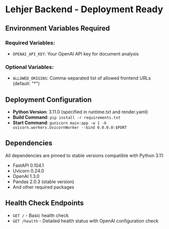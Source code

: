 # Lehjer Backend - Deployment Ready

## Environment Variables Required

### Required Variables:
- `OPENAI_API_KEY`: Your OpenAI API key for document analysis

### Optional Variables:
- `ALLOWED_ORIGINS`: Comma-separated list of allowed frontend URLs (default: "*")

## Deployment Configuration

- **Python Version**: 3.11.0 (specified in runtime.txt and render.yaml)
- **Build Command**: `pip install -r requirements.txt`
- **Start Command**: `gunicorn main:app -w 1 -k uvicorn.workers.UvicornWorker --bind 0.0.0.0:$PORT`

## Dependencies

All dependencies are pinned to stable versions compatible with Python 3.11:
- FastAPI 0.104.1
- Uvicorn 0.24.0
- OpenAI 1.3.0
- Pandas 2.0.3 (stable version)
- And other required packages

## Health Check Endpoints

- `GET /` - Basic health check
- `GET /health` - Detailed health status with OpenAI configuration check
